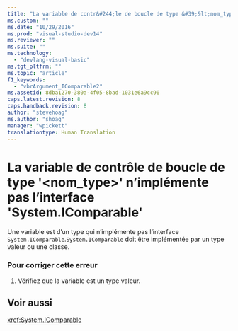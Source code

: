 ```yaml
---
title: "La variable de contr&#244;le de boucle de type &#39;&lt;nom_type&gt;&#39; n’impl&#233;mente pas l’interface &#39;System.IComparable&#39; | Microsoft Docs"
ms.custom: ""
ms.date: "10/29/2016"
ms.prod: "visual-studio-dev14"
ms.reviewer: ""
ms.suite: ""
ms.technology: 
  - "devlang-visual-basic"
ms.tgt_pltfrm: ""
ms.topic: "article"
f1_keywords: 
  - "vbrArgument_IComparable2"
ms.assetid: 8dba1270-380a-4f05-8bad-1031e6a9cc90
caps.latest.revision: 8
caps.handback.revision: 8
author: "stevehoag"
ms.author: "shoag"
manager: "wpickett"
translationtype: Human Translation
---
```

# La variable de contr&#244;le de boucle de type &#39;&lt;nom_type&gt;&#39; n’impl&#233;mente pas l’interface &#39;System.IComparable&#39;
Une variable est d’un type qui n’implémente pas l’interface `System.IComparable`.`System.IComparable` doit être implémentée par un type valeur ou une classe.  
  
### Pour corriger cette erreur  
  
1.  Vérifiez que la variable est un type valeur.  
  
## Voir aussi  
 <xref:System.IComparable>